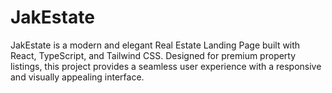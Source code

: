 # JakEstate
JakEstate is a modern and elegant Real Estate Landing Page built with React, TypeScript, and Tailwind CSS. Designed for premium property listings, this project provides a seamless user experience with a responsive and visually appealing interface.
